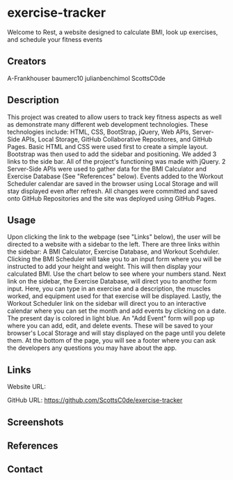 # exercise-tracker
Welcome to Rest, a website designed to calculate BMI, look up exercises, and schedule your fitness events

## Creators

A-Frankhouser
baumerc10
julianbenchimol
ScottsC0de

## Description

This project was created to allow users to track key fitness aspects as well as demonstrate many different web development technologies. These technologies include: HTML, CSS, BootStrap, jQuery, Web APIs, Server-Side APIs, Local Storage, GitHub Collaborative Repositores, and GitHub Pages. Basic HTML and CSS were used first to create a simple layout. Bootstrap was then used to add the sidebar and positioning. We added 3 links to the side bar. All of the project's functioning was made with jQuery. 2 Server-Side APIs were used to gather data for the BMI Calculator and Exercise Database (See "References" below). Events added to the Workout Scheduler calendar are saved in the browser using Local Storage and will stay displayed even after refresh. All changes were committed and saved onto GitHub Repositories and the site was deployed using GitHub Pages.

## Usage 

Upon clicking the link to the webpage (see "Links" below), the user will be directed to a website with a sidebar to the left. There are three links within the sidebar: A BMI Calculator, Exercise Database, and Workout Scehduler. Clicking the BMI Scheduler will take you to an input form where you will be instructed to add your height and weight. This will then display your calculated BMI. Use the chart below to see where your numbers stand. Next link on the sidebar, the Exercise Database, will direct you to another form input. Here, you can type in an exercise and a description, the muscles worked, and equipment used for that exercise will be displayed. Lastly, the Workout Scheduler link on the sidebar will direct you to an interactive calendar where you can set the month and add events by clicking on a date. The present day is colored in light blue. An "Add Event" form will pop up where you can add, edit, and delete events. These will be saved to your browser's Local Storage and will stay displayed on the page until you delete them. At the bottom of the page, you will see a footer where you can ask the developers any questions you may have about the app.

## Links

Website URL:

GitHub URL: https://github.com/ScottsC0de/exercise-tracker

## Screenshots

## References

## Contact
